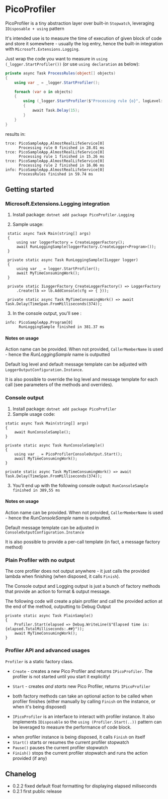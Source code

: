# PicoProfiler

PicoProfiler is a tiny abstraction layer over built-in `Stopwatch`, leveraging `IDisposable + using` pattern

It's intended use is to measure the time of execution of given block of code and store it somewhere - usually the log entry, hence the built-in integration with `Microsoft.Extensions.Logging`.

Just wrap the code you want to measure in `using (_logger.StartProfiler())` (or use `using declaration` as below):
```c#
private async Task ProcessRules(object[] objects)
{
    using var _ = _logger.StartProfiler();

    foreach (var o in objects)
    {
        using (_logger.StartProfiler($"Processing rule {o}", logLevel: LogLevel.Trace))
        {
            await Task.Delay(15);
        }
    }
}
```

results in:
```
trce: PicoSampleApp.AlmostRealLifeService[0]
      Processing rule 0 finished in 28.01 ms
trce: PicoSampleApp.AlmostRealLifeService[0]
      Processing rule 1 finished in 15.26 ms
trce: PicoSampleApp.AlmostRealLifeService[0]
      Processing rule 2 finished in 16.06 ms
info: PicoSampleApp.AlmostRealLifeService[0]
      ProcessRules finished in 59.74 ms
```

## Getting started

### Microsoft.Extensions.Logging integration

1. Install package: `dotnet add package PicoProfiler.Logging`

2. Sample usage:
```
 static async Task Main(string[] args)
 {
     using var loggerFactory = CreateLoggerFactory();
     await RunLoggingSample(loggerFactory.CreateLogger<Program>());
 }

 private static async Task RunLoggingSample(ILogger logger)
 {
     using var _ = logger.StartProfiler();
     await MyTimeConsumingWork();
 }

 private static ILoggerFactory CreateLoggerFactory() => LoggerFactory
     .Create(lb => lb.AddConsole(cfg => { }));

 private static async Task MyTimeConsumingWork() => await Task.Delay(TimeSpan.FromMilliseconds(374));
```

3. In the console output, you'll see :
```
info: PicoSampleApp.Program[0]
      RunLoggingSample finished in 381.37 ms
```

#### Notes on usage

Action name can be provided. When not provided, `CallerMemberName` is used - hence the *RunLoggingSample* name is outputted

Default log level and default message template can be adjusted with `LoggerOutputConfiguration.Instance`.

It is also possible to override the log level and message template for each call (see parameters of the methods and overrides).


### Console output

1. Install package: `dotnet add package PicoProfiler`
2. Sample usage code:
```
static async Task Main(string[] args)
{
    await RunConsoleSample();
}

private static async Task RunConsoleSample()
{
    using var _ = PicoProfilerConsoleOutput.Start();
    await MyTimeConsumingWork();
}

private static async Task MyTimeConsumingWork() => await Task.Delay(TimeSpan.FromMilliseconds(374));
```

3. You'll end up with the following console output: `RunConsoleSample finished in 389,55 ms`


#### Notes on usage

Action name can be provided. When not provided, `CallerMemberName` is used - hence the *RunConsoleSample* name is outputted.

Default message template can be adjusted in `ConsoleOutputConfiguration.Instance`

It is also possible to provide a per-call template (in fact, a message factory method)


### Plain Profiler with no output

The core profiler does not output anywhere - it just calls the provided lambda when finishing (when disposed, it calls `Finish`).

The Console output and Logging output is just a bunch of factory methods that provide an action to format & output message.

The following code will create a plain profiler and call the provided action at the end of the method, outputting to Debug Output
```
private static async Task PlainSample()
{
    Profiler.Start(elapsed => Debug.WriteLine($"Elapsed time is: {elapsed.TotalMilliseconds:.##}"));
    await MyTimeConsumingWork();
}
```

### Profiler API and advanced usages

`Profiler` is a static factory class. 
 * `Create` - creates a new Pico Profiler and returns `IPicoProfiler`. The profiler is not started until you start it explicitly!
 * `Start` - creates *and starts* new Pico Profiler, returns `IPicoProfiler`
 * both factory methods can take an optional action to be called when profiler finishes (either manually by calling `Finish` on the instance, or when it's being disposed) 

* `IPicoProfiler` is an interface to interact with profiler instance. It also implements `IDisposable` so the `using (Profiler.Start(..))` pattern can be leveraged to measure the performance of code block.
 - when profiler instance is being disposed, it calls `Finish` on itself
 - `Start()` starts or resumes the current profiler stopwatch
 - `Pause()` pauses the current profiler stopwatch
 - `Finish()` stops the current profiler stopwatch and runs the action provided (if any)

## Chanelog

 * 0.2.2 fixed default float formatting for displaying elapsed miliseconds
 * 0.2.1 first public release